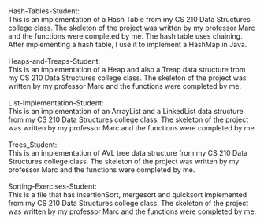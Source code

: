 <br>Hash-Tables-Student:<br>
This is an implementation of a Hash Table from my CS 210 Data Structures college class.
The skeleton of the project was written by my professor Marc and the functions were completed by me.
The hash table uses chaining. After implementing a hash table, I use it to implement a HashMap in Java.
<br>
<br>Heaps-and-Treaps-Student:<br>
This is an implementation of a Heap and also a Treap data structure from my CS 210 Data Structures college class.
The skeleton of the project was written by my professor Marc and the functions were completed by me.
<br>
<br>List-Implementation-Student:<br> 
This is an implementation of an ArrayList and a LinkedList data structure from my CS 210 Data Structures college class.
The skeleton of the project was written by my professor Marc and the functions were completed by me.
<br>
<br>Trees_Student:<br> 
This is an implementation of AVL tree data structure from my CS 210 Data Structures college class. 
The skeleton of the project was written by my professor Marc and the functions were completed by me.
<br>
<br>Sorting-Exercises-Student: <br>
This is a file that has insertionSort, mergesort and quicksort implemented from my CS 210 Data Structures college class. 
The skeleton of the project was written by my professor Marc and the functions were completed by me.
<br>
